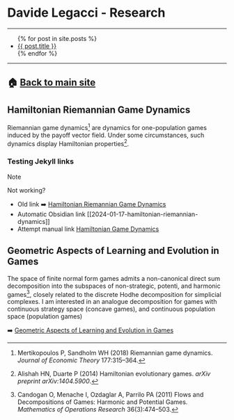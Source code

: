 # Davide Legacci - Research

---

<!-- WRONG <ul> {% for post in site.posts %} <li> <a href="Research{{ post.url }}">{{ post.title }}</a> </li> {% endfor %} </ul> -->

<!-- WRONG <ul> {% for post in site.posts %} <li> <a href="{{ post.url }}">{{ post.title }}</a> </li> {% endfor %} </ul> -->

<!-- OK BUT HARDCODED <ul> {% for post in site.posts %} <li> <a href="/Research{{ post.url }}">{{ post.title }}</a> </li> {% endfor %} </ul> -->

<!-- BEST -->
<ul> {% for post in site.posts %} <li> <a href=".{{ post.url }}">{{ post.title }}</a> </li> {% endfor %} </ul>
<!-- END BEST -->

<!-- WRONG <ul> {% for post in site.posts %} <li> <a href="./Research{{ post.url }}">{{ post.title }}</a> </li> {% endfor %} </ul> -->

---

## 🏠 [Back to main site](https://davidelegacci.it/)

## Hamiltonian Riemannian Game Dynamics
Riemannian game dynamics[^mert] are dynamics for one-population games induced by the payoff vector field. Under some circumstances, such dynamics display Hamiltonian properties[^ali].

### Testing Jekyll links
>[!Note]
>Not working?

- Old link
➡️ [Hamiltonian Riemannian Game Dynamics](./hamiltonian/hamiltonian_riemannian_dynamics.md)
- Automatic Obsidian link
[[2024-01-17-hamiltonian-riemannian-dynamics]]
- Attempt manual link [Hamiltonian Game Dynamics](./_posts/2024-01-17-hamiltonian-riemannian-dynamics.md)


## Geometric Aspects of Learning and Evolution in Games
The space of finite normal form games admits a non-canonical direct sum decomposition into the subspaces of non-strategic, potenti, and harmonic games[^can], closely related to the discrete Hodhe decomposition for simplicial complexes. I am interested in an analogue decomposition for games with continuous strategy space (concave games), and continuous population space (population games)

➡️ [Geometric Aspects of Learning and Evolution in Games](./learning/geometry_learning.md)

[^ali]: Alishah HN, Duarte P (2014) Hamiltonian evolutionary games. _arXiv preprint arXiv:1404.5900_.
[^mert]: Mertikopoulos P, Sandholm WH (2018) Riemannian game dynamics. _Journal of Economic Theory_ 177:315–364.
[^can]: Candogan O, Menache I, Ozdaglar A, Parrilo PA (2011) Flows and Decompositions of Games: Harmonic and Potential Games. _Mathematics of Operations Research_ 36(3):474–503.
